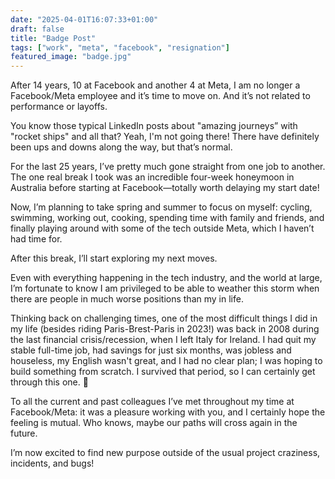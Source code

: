 ```yaml
---
date: "2025-04-01T16:07:33+01:00"
draft: false
title: "Badge Post"
tags: ["work", "meta", "facebook", "resignation"]
featured_image: "badge.jpg"
---
```


After 14 years, 10 at Facebook and another 4 at Meta, I am no longer a Facebook/Meta employee and it’s time to move on. And it’s not related to performance or layoffs.

You know those typical LinkedIn posts about "amazing journeys” with "rocket ships" and all that?
Yeah, I'm not going there!
There have definitely been ups and downs along the way, but that’s normal.

For the last 25 years, I’ve pretty much gone straight from one job to another.
The one real break I took was an incredible four-week honeymoon in Australia before starting at Facebook—totally worth delaying my start date!

Now, I’m planning to take spring and summer to focus on myself: cycling, swimming, working out, cooking, spending time with family and friends, and finally playing around with some of the tech outside Meta, which I haven’t had time for.

After this break, I’ll start exploring my next moves.

Even with everything happening in the tech industry, and the world at large, I’m fortunate to know I am privileged to be able to weather this storm when there are people in much worse positions than my in life.

Thinking back on challenging times, one of the most difficult things I did in my life (besides riding Paris-Brest-Paris in 2023!) was back in 2008 during the last financial crisis/recession, when I left Italy for Ireland. I had quit my stable full-time job, had savings for just six months, was jobless and houseless, my English wasn't great, and I had no clear plan; I was hoping to build something from scratch. I survived that period, so I can certainly get through this one. 🙂

To all the current and past colleagues I’ve met throughout my time at Facebook/Meta: it was a pleasure working with you, and I certainly hope the feeling is mutual. Who knows, maybe our paths will cross again in the future.

I’m now excited to find new purpose outside of the usual project craziness, incidents, and bugs!
